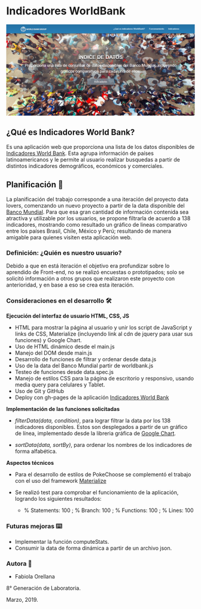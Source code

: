 # Indicadores WorldBank

![Página-inicio-WorldBank](image_readme/WorldBank.png)

## ¿Qué es Indicadores World Bank? 

Es una aplicación web que proporciona una lista de los datos disponibles de [Indicadores World Bank](https://faog.github.io/SCL008-data-lovers-worldbank/src/index.html). Esta agrupa información de países latinoamericanos  y  le permite al usuario realizar busquedas a partir de distintos indicadores demográficos, económicos y comerciales.  

## Planificación 🚀

La planificación del trabajo corresponde a una iteración del proyecto data lovers, comenzando un nuevo proyecto a partir de la data disponible del [Banco Mundial](http://www.bancomundial.org/). Para que esa gran cantidad de información contenida sea atractiva y utilizable por los usuarios, se propone filtrarla de acuerdo a 138 indicadores, mostrando como resultado un gráfico de lineas comparativo entre los países Brasil, Chile, México y Perú; resultando de manera amigable para quienes visiten esta aplicación web.

### Definición: ¿Quién es nuestro usuario? 

Debido a que en está iteración el objetivo era profundizar sobre lo aprendido de Front-end, no se realizó encuestas o prototipados; solo se solicitó información a otros grupos que realizaron este proyecto con anterioridad, y en base a eso se crea esta iteración.

### Consideraciones en el desarrollo 🛠️

**Ejecución del interfaz de usuario HTML, CSS, JS**

* HTML para mostrar la página al usuario y unir los script de JavaScript y links de CSS, Materialize (incluyendo link al cdn de jquery para usar sus funciones) y Google Chart. 
* Uso de HTML dinámico desde el main.js 
* Manejo del DOM desde main.js 
* Desarrollo de funciones de filtrar y ordenar desde data.js 
* Uso de la data del Banco Mundial partir de worldbank.js
* Testeo de funciones desde data.spec.js 
* Manejo de estilos CSS para la página de escritorio y responsivo, usando media query para celulares y Tablet.
* Uso de Git y GitHub 
* Deploy con gh-pages de la aplicación [Indicadores World Bank](https://faog.github.io/SCL008-data-lovers-worldbank/src/index.html) 

**Implementación de las funciones solicitadas**

* *filterData(data, condition)*, para lograr filtrar la data por los 138 indicadores disponibles. Estos son desplegados a partir de un gráfico de línea, implementado desde la libreria gráfica de [Google Chart](https://developers.google.com/chart/interactive/docs/).

* *sortData(data, sortBy)*, para ordenar los nombres de los indicadores de forma alfabética. 

**Aspectos técnicos**

* Para el desarrollo de estilos de PokeChoose se complementó el trabajo con el uso del framework [Materialize](https://materializecss.com/)

* Se realizó test para comprobar el funcionamiento de la aplicación, logrando los siguientes resultados: 
    - % Statements: 100 ; % Branch: 100 ; % Functions: 100 ; % Lines: 100
        
### Futuras mejoras ⌨️

* Implementar la función computeStats.
* Consumir la data de forma dinámica a partir de un archivo json.

### Autora 📌

* Fabiola Orellana 

8° Generación de Laboratoria.

Marzo, 2019.